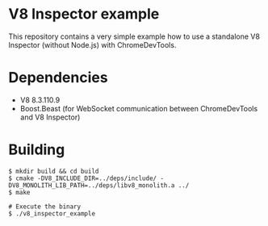 # V8 Inspector example

This repository contains a very simple example how to use a standalone V8 Inspector (without Node.js) with ChromeDevTools.

# Dependencies
* V8 8.3.110.9
* Boost.Beast (for WebSocket communication between ChromeDevTools and V8 Inspector)

# Building
```shell
$ mkdir build && cd build
$ cmake -DV8_INCLUDE_DIR=../deps/include/ -DV8_MONOLITH_LIB_PATH=../deps/libv8_monolith.a ../
$ make

# Execute the binary
$ ./v8_inspector_example
```
